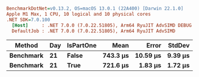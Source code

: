 ``` ini

BenchmarkDotNet=v0.13.2, OS=macOS 13.0.1 (22A400) [Darwin 22.1.0]
Apple M1 Max, 1 CPU, 10 logical and 10 physical cores
.NET SDK=7.0.100
  [Host]     : .NET 7.0.0 (7.0.22.51805), Arm64 RyuJIT AdvSIMD DEBUG
  DefaultJob : .NET 7.0.0 (7.0.22.51805), Arm64 RyuJIT AdvSIMD


```
|    Method | Day | IsPartOne |     Mean |    Error |  StdDev |
|---------- |---- |---------- |---------:|---------:|--------:|
| **Benchmark** |  **21** |     **False** | **743.3 μs** | **10.59 μs** | **9.39 μs** |
| **Benchmark** |  **21** |      **True** | **721.6 μs** |  **1.83 μs** | **1.72 μs** |
